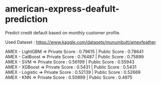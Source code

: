 # american-express-deafult-prediction

Predict credit default based on monthly customer profile.

Used Dataset : https://www.kaggle.com/datasets/munumbutt/amexfeather

AMEX - LightGBM => Private Score : 0.79615 | Public Score : 0.78641  
AMEX - CatBoost => Private Score : 0.76487 | Public Score : 0.75899  
AMEX - SVM => Private Score : 0.56199 | Public Score : 0.55943  
AMEX - XGBoost => Private Score : 0.5431 | Public Score : 0.5431  
AMEX - Logistic => Private Score : 0.52139 | Public Score : 0.52669  
AMEX - KNN => Private Score : 0.50899 | Public Score : 0.4975
